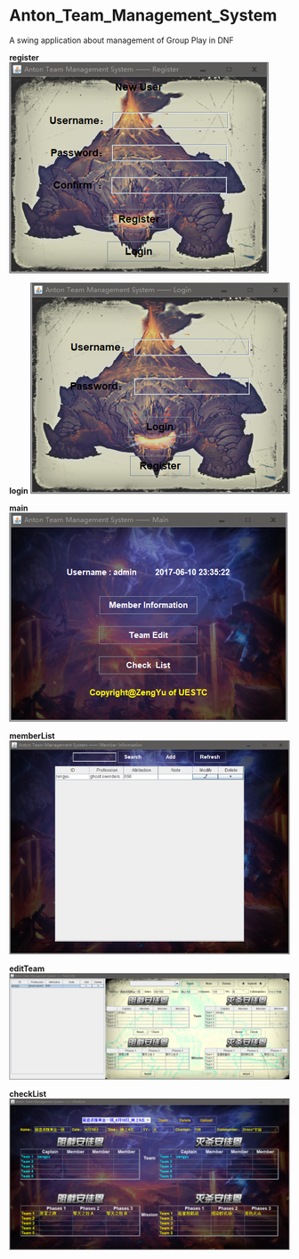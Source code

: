 # Anton_Team_Management_System
A swing application about management of Group Play in DNF

**register**
![](https://github.com/13608089849/Anton_Team_Management_System/blob/master/image/register.png)


**login**
![](https://github.com/13608089849/Anton_Team_Management_System/blob/master/image/login.png)


**main**
![](https://github.com/13608089849/Anton_Team_Management_System/blob/master/image/main.png)


**memberList**
![](https://github.com/13608089849/Anton_Team_Management_System/blob/master/image/memberList.png)

**editTeam**
![](https://github.com/13608089849/Anton_Team_Management_System/blob/master/image/editTeam.png)

**checkList**
![](https://github.com/13608089849/Anton_Team_Management_System/blob/master/image/checkList.png)